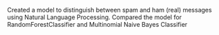 Created a model to distinguish between spam and ham (real) messages using Natural Language Processing.
Compared the model for RandomForestClassifier and Multinomial Naive Bayes Classifier
